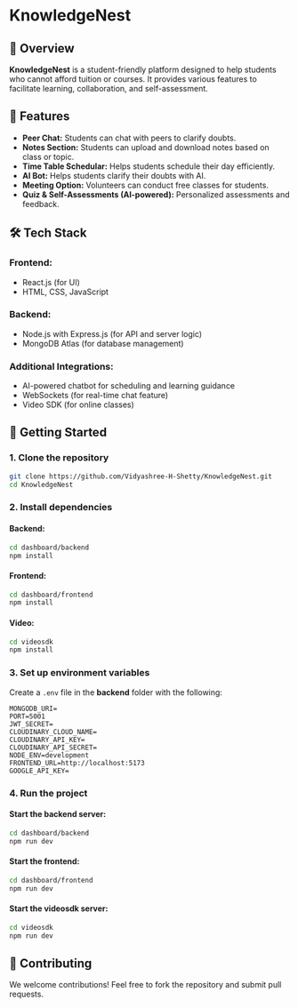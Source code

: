 # KnowledgeNest

## 📌 Overview
**KnowledgeNest** is a student-friendly platform designed to help students who cannot afford tuition or courses. It provides various features to facilitate learning, collaboration, and self-assessment.

## 🚀 Features
- **Peer Chat:** Students can chat with peers to clarify doubts.
- **Notes Section:** Students can upload and download notes based on class or topic.
- **Time Table Schedular:** Helps students schedule their day efficiently.
- **AI Bot:** Helps students clarify their doubts with AI.
- **Meeting Option:** Volunteers can conduct free classes for students.
- **Quiz & Self-Assessments (AI-powered):** Personalized assessments and feedback.

## 🛠️ Tech Stack
### **Frontend:**
- React.js (for UI)
- HTML, CSS, JavaScript

### **Backend:**
- Node.js with Express.js (for API and server logic)
- MongoDB Atlas (for database management)

### **Additional Integrations:**
- AI-powered chatbot for scheduling and learning guidance
- WebSockets (for real-time chat feature)
- Video SDK (for online classes)

## 🚀 Getting Started
### **1. Clone the repository**
```bash
git clone https://github.com/Vidyashree-H-Shetty/KnowledgeNest.git
cd KnowledgeNest
```

### **2. Install dependencies**
#### **Backend:**
```bash
cd dashboard/backend
npm install
```
#### **Frontend:**
```bash
cd dashboard/frontend
npm install
```
#### **Video:**
```bash
cd videosdk
npm install
```

### **3. Set up environment variables**
Create a `.env` file in the **backend** folder with the following:
```env
MONGODB_URI=
PORT=5001
JWT_SECRET=
CLOUDINARY_CLOUD_NAME=
CLOUDINARY_API_KEY=
CLOUDINARY_API_SECRET=
NODE_ENV=development
FRONTEND_URL=http://localhost:5173
GOOGLE_API_KEY=

```

### **4. Run the project**
#### **Start the backend server:**
```bash
cd dashboard/backend
npm run dev
```
#### **Start the frontend:**
```bash
cd dashboard/frontend
npm run dev
```
#### **Start the videosdk server:**
```bash
cd videosdk
npm run dev
```

## 🤝 Contributing
We welcome contributions! Feel free to fork the repository and submit pull requests.



